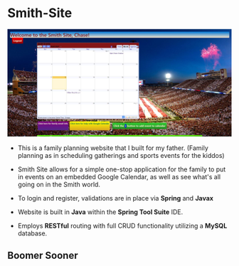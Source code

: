 # Smith-Site
![Smith Site landing page](src/main/resources/static/images/smithsite.jpg)

- This is a family planning website that I built for my father. (Family planning as in scheduling gatherings and sports events for the kiddos)
- Smith Site allows for a simple one-stop application for the family to put in events on an embedded Google Calendar, as well as see what's all going on in the Smith world.
- To login and register, validations are in place via **Spring** and **Javax**

- Website is built in **Java** within the **Spring Tool Suite** IDE.
- Employs **RESTful** routing with full CRUD functionality utilizing a **MySQL** database.
## Boomer Sooner
